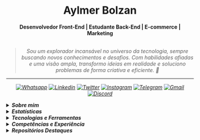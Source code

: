 <h1 align="center"> Aylmer Bolzan </h1>

    
<div align="center">
<b>Desenvolvedor Front-End | Estudante Back-End | E-commerce | Marketing</b>
<br>
<br>

<blockquote>
    <p><i>
        Sou um explorador incansável no universo da tecnologia, sempre buscando novos conhecimentos e desafios. Com habilidades afiadas e uma visão ampla, transformo ideias em realidade e soluciono problemas de forma criativa e eficiente. 🚀
</blockquote>
</div>


***

 <div align="center">

  [![Whatsapp](https://img.shields.io/badge/WhatsApp-25D366?logo=whatsapp&logoColor=white)](https://wa.me/5527998993129) 
  [![Linkedin](https://img.shields.io/badge/LinkedIn-0077B5?logo=linkedin&logoColor=white)](https://www.linkedin.com/in/aylmerbolzan) 
  [![Twitter](https://img.shields.io/badge/Twitter-1DA1F2?logo=twitter&logoColor=white)](https://twitter.com/intent/follow?screen_name=aylmerbolzan) 
  [![Instagram](https://img.shields.io/badge/Instagram-E4405F?logo=instagram&logoColor=white)](https://instagram.com/aylmerbolzan) 
  [![Telegram](https://img.shields.io/badge/Telegram-2CA5E0?logo=telegram&logoColor=white)](https://t.me/aylmerbolzan) 
  [![Gmail](https://img.shields.io/badge/Gmail-D14836?logo=gmail&logoColor=white)](mailto:aylmer.bolzan@gmail.com) 
  [![Discord](https://img.shields.io/badge/Discord-5865F2?logo=discord&logoColor=white)](https://discord.com/users/930384476234743808) 

</div>

<p>

<details closed>
<summary><strong>Sobre mim</strong></summary>

---




<div align="right" style="margin:auto">
     <a href="https://github.com/aylmerbolzan">
        <img height="230em" src="https://github-readme-stats.vercel.app/api/top-langs/?username=aylmerbolzan&theme=dracula"
       alt="Most used languages" align="right">
    </a>
</div>

Olá! Me chamo [**Aylmer Bolzan**](https://www.linkedin.com/in/aylmerbolzan/).

Desde muito jovem, sempre fui apaixonado por tecnologia e disposto a explorar novos desafios, alcançando assim voos longínquos 

Ao longo dos anos, tive a oportunidade de trabalhar com profissionais incríveis e me aprofundar em diversas áreas da tecnologia, o que me permitiu adquirir habilidades valiosas a uma visão ampla sobre o assunto.

Tenho experiência com desenvolvimento front-end e estou aprofundando os conhecimentos em back-end. Já atuei nas áreas de business intelligence, e-commerce, marketing e design, tendo colaborado com grandes equipes.

Atualmente trabalho na E&L Produções de Software como Programador JR, estou em formação no curso de Desenvolvimento de Sistemas Web, pelo IFES e Act!on e no curso de Front End da Oracle Next Education, pela Oracle e Alura. 

</details>


<details closed>
<summary><strong>Estatísticas</strong></summary>

<div align="center">


|   |   |
| :---: | :---: |
| ![Profile](https://github-stats-alpha.vercel.app/api?username=aylmerbolzan&cc=2A2E36&tc=78d6f6&ic=fe6e95&bc=fff) | ![Wakatime Stats](https://github-readme-stats.vercel.app/api/wakatime?username=aylmerbolzan&theme=dracula) |
| ![Streaks](https://github-readme-streak-stats.herokuapp.com/?user=aylmerbolzan&theme=dracula&locale=pt_BR) | ![Github Stats](https://github-readme-stats.vercel.app/api?username=aylmerbolzan&show_icons=true&theme=dracula) |
| ![Top Languages by Commit](http://github-profile-summary-cards.vercel.app/api/cards/most-commit-language?username=aylmerbolzan&theme=dracula) | ![Top Languages by Repo](http://github-profile-summary-cards.vercel.app/api/cards/repos-per-language?username=aylmerbolzan&theme=dracula) |

![Contribuition Graph](https://github-readme-activity-graph.cyclic.app/graph?username=aylmerbolzan&bg_color=red&color=bd93f9&line=78d6f6&point=fff&area=true&hide_border=true)

|   |   |
| --- | --- |
| ![Commits](http://github-profile-summary-cards.vercel.app/api/cards/productive-time?username=aylmerbolzan&theme=dracula&utcOffset=-3) | ![Details](http://github-profile-summary-cards.vercel.app/api/cards/profile-details?username=aylmerbolzan&theme=dracula) |

![Trophy](https://github-profile-trophy.vercel.app/?username=aylmerbolzan&theme=dracula&margin-w=15&margin-h=15)

</div>

</details>






<details closed>
<summary><strong> Tecnologias e Ferramentas</strong></summary>
<br>

#### Linguagens, Frameworks e Libraries
---

![HTML5](https://img.shields.io/badge/HTML5-E34F26?style=for-the-badge&logo=html5&logoColor=white)
![CSS3](https://img.shields.io/badge/CSS3-1572B6?style=for-the-badge&logo=css3&logoColor=white)
![JavaScript](https://img.shields.io/badge/JavaScript-323330?style=for-the-badge&logo=javascript&logoColor=F7DF1E)
![JSON](https://img.shields.io/badge/json-5E5C5C?style=for-the-badge&logo=json&logoColor=white)
![Bootstrap](https://img.shields.io/badge/Bootstrap-563D7C?style=for-the-badge&logo=bootstrap&logoColor=white)
![Tailwind](https://img.shields.io/badge/Tailwind_CSS-38B2AC?style=for-the-badge&logo=tailwind-css&logoColor=white)
![Markdown](https://img.shields.io/badge/Markdown-000000?style=for-the-badge&logo=markdown&logoColor=white)
![Java](https://custom-icon-badges.demolab.com/badge/-Java-FFA100?style=for-the-badge&logo=java&logoColor=white)
![Node.JS](https://custom-icon-badges.demolab.com/badge/-Node.js-339933?style=for-the-badge&logo=node.js&logoColor=white)
![NPM](https://img.shields.io/badge/NPM-CB3837?style=for-the-badge&logo=npm&logoColor=white)
![Axios](https://img.shields.io/badge/Axios-5A29E4?style=for-the-badge&logo=axios&logoColor=white)
![Git](https://img.shields.io/badge/Git-F05032?style=for-the-badge&logo=git&logoColor=white)

<br>

#### IDEs, Databases e Recursos
---

![Visual Studio Code](https://img.shields.io/badge/Visual_Studio_Code-0078D4?style=for-the-badge&logo=visual%20studio%20code&logoColor=white)
![Prettier](https://img.shields.io/badge/Prettier-F7B93E?style=for-the-badge&logo=prettier&logoColor=black)
![Replit](https://img.shields.io/badge/replit-F26207?style=for-the-badge&logo=replit&logoColor=white)
![Eclipse](https://img.shields.io/badge/Eclipse-2C2255?style=for-the-badge&logo=eclipse&logoColor=white)
![Github](https://img.shields.io/badge/Github-181717?style=for-the-badge&logo=github&logoColor=white)
![Github Pages](https://img.shields.io/badge/GitHub%20Pages-c3c3c3?style=for-the-badge&logo=github&logoColor=black)
![DBeaver](https://custom-icon-badges.demolab.com/badge/-DBeaver-41454A?style=for-the-badge&logo=dbeaver&logoColor=white)
![PostgreSQL](https://img.shields.io/badge/PostgreSQL-316192?style=for-the-badge&logo=postgresql&logoColor=white)
![Notepad++](https://img.shields.io/badge/Notepad++-90E59A.svg?style=for-the-badge&logo=notepad%2B%2B&logoColor=black)

<br>

#### Analytics
---

![Google Analytics](https://img.shields.io/badge/Google%20Analytics-E37400?style=for-the-badge&logo=google%20analytics&logoColor=white)
![Hotjar](https://img.shields.io/badge/hotjar-FD3A5C?style=for-the-badge&logo=hotjar&logoColor=white)
![Wakatime](https://img.shields.io/badge/WakaTime-000000?style=for-the-badge&logo=WakaTime&logoColor=white)
![Wappalyzer](https://img.shields.io/badge/Wappalyzer-32067C?style=for-the-badge&logo=wappalyzer&logoColor=white)
![Similar Web](https://img.shields.io/badge/Similar%20Web-092540?style=for-the-badge&logo=similarweb&logoColor=white)




<br>

#### Design
---

![After Effects](https://img.shields.io/badge/Adobe%20after%20affects-CF96FD?style=for-the-badge&logo=Adobe%20after%20effects&logoColor=393665)
![Illustrator](https://img.shields.io/badge/Adobe%20Illustrator-FF9A00?style=for-the-badge&logo=adobe%20illustrator&logoColor=white)
![Lightroom](https://img.shields.io/badge/Adobe%20Lightroom-31A8FF?style=for-the-badge&logo=Adobe%20Lightroom&logoColor=white)
![Photoshop](https://img.shields.io/badge/Adobe%20Photoshop-31A8FF?style=for-the-badge&logo=Adobe%20Photoshop&logoColor=black)
![Premiere](https://img.shields.io/badge/Adobe%20Premiere%20Pro-9999FF?style=for-the-badge&logo=Adobe%20Premiere%20Pro&logoColor=white)
![Canva](https://img.shields.io/badge/Canva-%2300C4CC.svg?&style=for-the-badge&logo=Canva&logoColor=white)
![Figma](https://img.shields.io/badge/Figma-F24E1E?style=for-the-badge&logo=figma&logoColor=white)
![IconFinder](https://custom-icon-badges.demolab.com/badge/IconFinder-1A1B1F?style=for-the-badge&logo=iconfinder&logoColor=white)
![Pexels](https://img.shields.io/badge/Pexels-05A081?style=for-the-badge&logo=pexels&logoColor=white)
![Unsplash](https://img.shields.io/badge/Unsplash-000000?style=for-the-badge&logo=unsplash&logoColor=white)
![Google Fonts](https://img.shields.io/badge/Google%20Fonts-4285F4?style=for-the-badge&logo=googlefonts&logoColor=white)
![Elementor](https://img.shields.io/badge/Elementor-0DBD8B?style=for-the-badge&logo=elementor&logoColor=white)
![Sketch Up](https://img.shields.io/badge/Sketch%20up-005F9E?style=for-the-badge&logo=sketchup&logoColor=white)
![Imgur](https://img.shields.io/badge/Imgur-1BB76E?style=for-the-badge&logo=imgur&logoColor=white)



<br>


#### E-commerce e Marketing
---

![Magento](https://img.shields.io/badge/Magento-EE672F?style=for-the-badge&logo=magento&logoColor=white)
![Google My Business](https://img.shields.io/badge/Google%20My%20Business-4285F4?style=for-the-badge&logo=googlemybusiness&logoColor=white)
![Google Search Console](https://img.shields.io/badge/Google%20Search%20Console-EA4335?style=for-the-badge&logo=googlesearchconsole&logoColor=white)
![Google Tag Manager](https://img.shields.io/badge/Google%20Tag%20Manager-246FDB?style=for-the-badge&logo=googletagmanager&logoColor=white)
![Facebook Ads](https://custom-icon-badges.demolab.com/badge/-Facebook%20Ads-1877F2?style=for-the-badge&logo=facebook&logoColor=white)
![Google Ads](https://custom-icon-badges.demolab.com/badge/-Google%20Ads-EA4335?style=for-the-badge&logo=googleads&logoColor=white)
![Wordpress](https://img.shields.io/badge/Wordpress-21759B?style=for-the-badge&logo=wordpress&logoColor=white)
![Yoast](https://img.shields.io/badge/Yoast-A4286A?style=for-the-badge&logo=yoast&logoColor=white)
![Google Page Speed Insights](https://img.shields.io/badge/Google%20Page%20Speed%20Insights-4285F4?style=for-the-badge&logo=PageSpeedInsights&logoColor=white)
![Wix](https://img.shields.io/badge/Wix-000?style=for-the-badge&logo=wix&logoColor=white)
![Google Looker](https://img.shields.io/badge/Google%20Looker-4285F4?style=for-the-badge&logo=looker&logoColor=white)
![Blogger](https://img.shields.io/badge/Blogger-FF5722?style=for-the-badge&logo=blogger&logoColor=white)
![Joomla](https://img.shields.io/badge/Joomla-5091CD?style=for-the-badge&logo=joomla&logoColor=white)
![Medium](https://img.shields.io/badge/Medium-12100E?style=for-the-badge&logo=medium&logoColor=white)
![RSS](https://img.shields.io/badge/RSS-FFA500?style=for-the-badge&logo=rss&logoColor=white)

<br>

#### Email Marketing
---

![Zoho Campaigns](https://img.shields.io/badge/Zoho%20Campaigns-EF2929?style=for-the-badge&logo=zoho&logoColor=white)
![RD Station](https://img.shields.io/badge/RD%20Station-0A222E?style=for-the-badge&logo=rider&logoColor=white)
![Mailchimp](https://img.shields.io/badge/Mailchimp-FFE01B?style=for-the-badge&logo=mailchimp&logoColor=black)


<br>


#### Office
---

![Google Sheets](https://img.shields.io/badge/Google%20Sheets-34A853?style=for-the-badge&logo=google-sheets&logoColor=white)
![Excel](https://img.shields.io/badge/Microsoft_Excel-217346?style=for-the-badge&logo=microsoft-excel&logoColor=white)
![PowerPoint](https://img.shields.io/badge/Microsoft_PowerPoint-B7472A?style=for-the-badge&logo=microsoft-powerpoint&logoColor=white)
![World](https://img.shields.io/badge/Microsoft_Word-2B579A?style=for-the-badge&logo=microsoft-word&logoColor=white)
![Miro](https://img.shields.io/badge/Miro-F7C922?style=for-the-badge&logo=Miro&logoColor=050036)
![Prezi](https://img.shields.io/badge/Prezi-3181FF?style=for-the-badge&logo=prezi&logoColor=white)
![Trello](https://img.shields.io/badge/Trello-0052CC?style=for-the-badge&logo=trello&logoColor=white)
![Opera GX](https://img.shields.io/badge/Opera%20GX-FF1B2D?style=for-the-badge&logo=opera&logoColor=white)
![TypeForm](https://custom-icon-badges.demolab.com/badge/TypeForm-262627?style=for-the-badge&logo=typeform&logoColor=white)
![ChatGPT](https://img.shields.io/badge/Chat%20GPT-412991?style=for-the-badge&logo=openai&logoColor=white)
![Google Keep](https://img.shields.io/badge/Google%20Keep-FFBB00?style=for-the-badge&logo=googlekeep&logoColor=black)

</details>





<details closed>
<summary><strong>Competências e Experiência</strong></summary>

<br>

#### Qualificação Profissional
---
<br>

[<img align="left" height="94px" width="94px" style="margin-right: 10px;" src="https://media.licdn.com/dms/image/C4E0BAQGI_YnHhL-kYQ/company-logo_200_200/0/1624298243414?e=1688601600&v=beta&t=BawDw-AtNiwftlSio0Q7rtFnuyN6OCENmkmp_NYaKhk"/>](https://www.el.com.br)

**Programador Júnior** \
[**EL Produções de Software**](https://www.el.com.br) • Mar. 2023 - Atualmente \
Ferramentas & Tecnologias: `GWT`, `Java`, `React`, `PostgreSQL`, `Eclipse`, `DBeaver`, `Trello`, `outras...`

<br/>

[<img align="left" height="94px" width="94px" style="margin-right: 10px;" src="https://media.licdn.com/dms/image/C4E0BAQEYt7YwS1nv2g/company-logo_100_100/0/1559007355250?e=1688601600&v=beta&t=911lSXnynk5GDy3sjlCpfPFKa7pJN4030fkFHX_yBcA"/>](https://www.salvia.eco.br)

**Co-Founder & CMO** \
[**Salvia - Cosméticos Naturais**](https://www.salvia.eco.br) • Ago. 2018 - Nov. 2022 \
Ferramentas & Tecnologias: `Tray Commerce`, `Google Ads`, `Facebook Ads`, `Taboola Ads`, `Zoho Campaigns`, `outras...`

<br/>

[<img align="left" height="94px" width="94px" style="margin-right: 10px;" src="https://media.licdn.com/dms/image/C4D0BAQHQxXnfVcHljw/company-logo_100_100/0/1519915450900?e=1688601600&v=beta&t=fFkbJPDLHuQiBdY5t7Ch0ZD4xmKuWYntH1yKZW1AbsI"/>](https://www.cpaps.com.br)

**Coordenador de E-commerce** \
[**CPAPS - Terapia do Sono**](https://www.cpaps.com.br) • Dez. 2017 - Mai. 2021 \
Ferramentas & Tecnologias: `Magento`, `Google Analytics`, `Hotjar`, `Google Loocker`, `Google Tag Manager`, `RD Station`, `outras...`

<br/>

#### Qualificação Acadêmica
---
<br>

[<img align="left" height="94px" width="94px" style="margin-right: 10px;" src="https://media.licdn.com/dms/image/D4E0BAQHYCgYovUuPtQ/company-logo_100_100/0/1665755678671?e=1688601600&v=beta&t=pXPsK9NXBKjmpWEeE8jR6Ai9eqe78pBQgRbihFcRSJI"/>](https://www.oracle.com/br/education/oracle-next-education/)

**Formação em Programação | T4** \
[**Oracle Next Education**](https://www.oracle.com/br/education/oracle-next-education/)
<details><summary>Credenciais e Certificados:</summary>
<br>

- [Formação Iniciante em Programação](https://cursos.alura.com.br/degree/certificate/a0cfcba8-2812-4edc-b48a-efff8c4bf9d9)
- [Git e GitHub: Controle e Compartilhamento de Código](https://cursos.alura.com.br/certificate/c631e3f3-50fc-4215-a002-1ef851f9be61)
- [JavaScript e HTML: Desenvolvimento de Jogo e Prática de Lógica de Programação](https://cursos.alura.com.br/certificate/e55a9862-4ca1-4018-9060-a6de6f170fff)
- [CSS Flexbox: Posicionamento de Elementos na Tela](https://cursos.alura.com.br/certificate/82b9cb2f-0082-4c43-98b1-57ed81fcdad9)
- [HTML5 e CSS3: Avançando no CSS](https://cursos.alura.com.br/certificate/58353d6f-ad6e-4a2a-a668-96776e805561)
- [HTML5 e CSS3: Formulários e Tabelas](https://cursos.alura.com.br/certificate/630d826f-3391-4575-a74c-9618738df000)
- [HTML5 e CSS3: Posicionamento, Listas e Navegação](https://cursos.alura.com.br/certificate/c6f1d50f-500d-4766-81ff-356403e181ea)
- [HTML5 e CSS3: Criando uma Página da Web](https://cursos.alura.com.br/certificate/eda0050a-773d-4a05-b1be-ac3b6fa2dd04)
</details>

<br>

[<img align="left" height="94px" width="94px" style="margin-right: 10px;" src="https://media.licdn.com/dms/image/C4E0BAQFND8qfsi3rQQ/company-logo_100_100/0/1544613582138?e=1688601600&v=beta&t=nLbgfjSbkJE86SUdDnmdpxc3GQfXR46BCzbAbCSdw3o"/>](https://reprograme-se.org.br)

**Desenvolvimento de Sistemas Web** \
[**IFES - Instituto Federal do Espírito Santo**](https://reprograme-se.org.br)


<details><summary>Credenciais e Certificados:</summary>
<br>

- FIC 1 - Programação básica de aplicativos web - Front-end
- FIC 2 - Programação com JavaScript e o Framework Node.JS - Back-end
</details>

<br>

[<img align="left" height="94px" width="94px" style="margin-right: 10px;" src="https://media.licdn.com/dms/image/C4D0BAQF1i87nX_hHtQ/company-logo_100_100/0/1529087979779?e=1688601600&v=beta&t=f9QSXi4dAHzBu4Accl60td8xb5nK76tgxruzPf2PbRc"/>](https://www.internetinnovation.com.br)

**Digital Business School** \
[**Internet Innovation**](https://www.internetinnovation.com.br)
<details><summary>Credenciais e Certificados:</summary>
<br>

- [Google Analytics](https://drive.google.com/file/d/1P-Z66UMp9YMgzf9VA8I0izHoRIbS8f1f/view?usp=sharing)
- [Google Tag Manager](https://drive.google.com/file/d/1h-WnEhZLK52uvDq4tGbJJ0YfEzqSNGTz/view?usp=sharing)
- [Google Ads](https://drive.google.com/file/d/11BKDo2HeS1WoFWQvaRe9J6XupADM3YfZ/view?usp=sharing)
</details>

<br>

[<img align="left" height="94px" width="94px" style="margin-right: 10px;" src="https://media.licdn.com/dms/image/C510BAQG5CX7RTbHDnw/company-logo_100_100/0/1570094150727?e=1688601600&v=beta&t=NvZm3mg73xmjmlAnpN_Sj15xE3grwPfm2zOEIPjL3Cg"/>](https://analytics.google.com/analytics/academy/)

**Google Analytics for Business** \
[**Google Analytics Academy**](https://analytics.google.com/analytics/academy/)
<details><summary>Credenciais e Certificados:</summary>
<br>

- [Advanced Google Analytics](https://analytics.google.com/analytics/academy/certificate/47Pg7Vo3Rcaw50I4U-bnHQ)
- [Introduction to Data Studio](https://analytics.google.com/analytics/academy/certificate/B51fnXmkRIuewI72gr3KRg)
- [Google Analytics for Beginners](https://analytics.google.com/analytics/academy/certificate/U5jc3Yl3SxeKXoMxDSNWxQ)
</details>

</details>


<details closed>
<summary><strong>Repositórios Destaques</strong></summary>

<div align="center">




 <div> | </div> 
---------: | :------
[![Hackaton](https://github-readme-stats.vercel.app/api/pin/?username=aylmerbolzan&repo=1-Hackaton-Reprograme-se&theme=dracula)](https://github.com/aylmerbolzan/1-Hackaton-Reprograme-se)   | [![Reprograme-se](https://github-readme-stats.vercel.app/api/pin/?username=aylmerbolzan&repo=IFES.Reprograme-se&theme=dracula)](https://github.com/aylmerbolzan/IFES.Reprograme-se) 
[![As Aventuras de Maite](https://github-readme-stats.vercel.app/api/pin/?username=aylmerbolzan&repo=As-Aventuras-de-Maite&theme=dracula)](https://github.com/aylmerbolzan/As-Aventuras-de-Maite)   | [![devNotes](https://github-readme-stats.vercel.app/api/pin/?username=aylmerbolzan&repo=devNotes&theme=dracula)](https://github.com/aylmerbolzan/devNotes) 
[![NLW 2010](https://github-readme-stats.vercel.app/api/pin/?username=aylmerbolzan&repo=NLW.Rocketseat.10-Copa-2022&theme=dracula)](https://github.com/aylmerbolzan/NLW.Rocketseat.10-Copa-2022)   | [![ONE](https://github-readme-stats.vercel.app/api/pin/?username=aylmerbolzan&repo=Oracle-Next-Education-T4&theme=dracula)](https://github.com/aylmerbolzan/Oracle-Next-Education-T4) 
</div>
</details>
